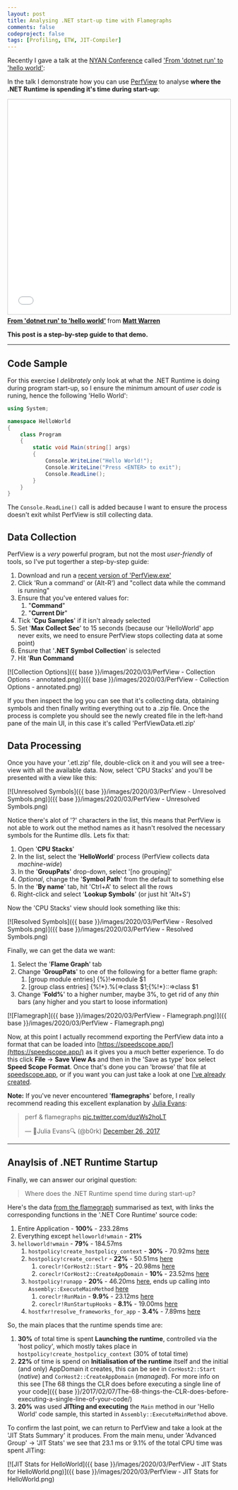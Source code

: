 ```yaml
---
layout: post
title: Analysing .NET start-up time with Flamegraphs
comments: false
codeproject: false
tags: [Profiling, ETW, JIT-Compiler]
---
```


Recently I gave a talk at the [NYAN Conference](https://nyanconference.splashthat.com/) called ['From 'dotnet run' to 'hello world'](https://nyanconference.splashthat.com/):

In the talk I demonstrate how you can use [PerfView](https://github.com/microsoft/perfview#perfview-overview) to analyse **where the .NET Runtime is spending it's time during start-up**:

<iframe src="//www.slideshare.net/slideshow/embed_code/key/xU98KRbWFvU2SC?startSlide=26" width="595" height="485" frameborder="0" marginwidth="0" marginheight="0" scrolling="no" style="border:1px solid #CCC; border-width:1px; margin-bottom:5px; max-width: 100%;" allowfullscreen> </iframe> <div style="margin-bottom:5px"> <strong> <a href="//www.slideshare.net/mattwarren/from-dotnet-run-to-hello-world" title="From &#x27;dotnet run&#x27; to &#x27;hello world&#x27;" target="_blank">From &#x27;dotnet run&#x27; to &#x27;hello world&#x27;</a> </strong> from <strong><a href="//www.slideshare.net/mattwarren" target="_blank">Matt Warren</a></strong> </div>

**This post is a step-by-step guide to that demo.**

----

## Code Sample

For this exercise I _delibrately_ only look at what the .NET Runtime is doing during program start-up, so I ensure the minimum amount of *user code* is runing, hence the following 'Hello World':

```csharp
using System;

namespace HelloWorld
{
    class Program
    {
        static void Main(string[] args)
        {
            Console.WriteLine("Hello World!");
            Console.WriteLine("Press <ENTER> to exit");
            Console.ReadLine();
        }
    }
}
```

The `Console.ReadLine()` call is added because I want to ensure the process doesn't exit whilst PerfView is still collecting data. 

## Data Collection

PerfView is a *very* powerful program, but not the most *user-friendly* of tools, so I've put togerther a step-by-step guide:

1. Download and run a [recent version of 'PerfView.exe'](https://github.com/microsoft/perfview/releases/latest)
2. Click 'Run a command' or (Alt-R') and "collect data while the command is running"
3. Ensure that you've entered values for:
   1. "**Command**"
   2. "**Current Dir**"
4. Tick '**Cpu Samples**' if it isn't already selected
5. Set '**Max Collect Sec**' to 15 seconds (because our 'HelloWorld' app never exits, we need to ensure PerfView stops collecting data at some point)
6. Ensure that '**.NET Symbol Collection**' is selected
7. Hit '**Run Command**

[![Collection Options]({{ base }}/images/2020/03/PerfView - Collection Options - annotated.png)]({{ base }}/images/2020/03/PerfView - Collection Options - annotated.png)

If you then inspect the log you can see that it's collecting data, obtaining symbols and then finally writing everything out to a .zip file. Once the process is complete you should see the newly created file in the left-hand pane of the main UI, in this case it's called 'PerfViewData.etl.zip'

## Data Processing

Once you have your '.etl.zip' file, double-click on it and you will see a tree-view with all the available data. Now, select 'CPU Stacks' and you'll be presented with a view like this:

[![Unresolved Symbols]({{ base }}/images/2020/03/PerfView - Unresolved Symbols.png)]({{ base }}/images/2020/03/PerfView - Unresolved Symbols.png)

Notice there's alot of '?' characters in the list, this means that PerfView is not able to work out the method names as it hasn't resolved the necessary symbols for the Runtime dlls. Lets fix that:

1. Open '**CPU Stacks**'
2. In the list, select the '**HelloWorld**' process (PerfView collects data *machine-wide*)
3. In the '**GroupPats**' drop-down, select '[no grouping]'
4. *Optional*, change the '**Symbol Path**' from the default to something else
5. In the '**By name**' tab, hit 'Ctrl+A' to select all the rows
6. Right-click and select '**Lookup Symbols**' (or just hit 'Alt+S')

Now the 'CPU Stacks' view should look something like this:

[![Resolved Symbols]({{ base }}/images/2020/03/PerfView - Resolved Symbols.png)]({{ base }}/images/2020/03/PerfView - Resolved Symbols.png)

Finally, we can get the data we want:

1. Select the '**Flame Graph**' tab
2. Change '**GroupPats**' to one of the following for a better flame graph:
   1. [group module entries]  &#123;%&#125;!=>module $1
   2. [group class entries]   &#123;%!*&#125;.%(=>class $1;&#123;%!\*&#125;::=>class $1
3. Change '**Fold%**' to a higher number, maybe 3%, to get rid of any *thin* bars (any higher and you start to loose information)

[![Flamegraph]({{ base }}/images/2020/03/PerfView - Flamegraph.png)]({{ base }}/images/2020/03/PerfView - Flamegraph.png)

Now, at this point I actually recommend exporting the PerfView data into a format that can be loaded into [https://speedscope.app/](https://speedscope.app/) as it gives you a *much* better experience. To do this click **File** -> **Save View As** and then in the 'Save as type' box select **Speed Scope Format**. Once that's done you can 'browse' that file at [speedscope.app](https://www.speedscope.app/), or if you want you can just take a look at one [I've already created](https://www.speedscope.app/#profileURL=https%3A%2F%2Fmattwarren.org%2Fdata%2F2020%2F03%2Fflamegraph.speedscope.json).

**Note:** If you've never encountered '**flamegraphs**' before, I really recommend reading this excellent explanation by [Julia Evans](https://twitter.com/b0rk):

<blockquote class="twitter-tweet" data-conversation="none"><p lang="en" dir="ltr">perf &amp; flamegraphs <a href="https://t.co/duzWs2hoLT">pic.twitter.com/duzWs2hoLT</a></p>&mdash; 🔎Julia Evans🔍 (@b0rk) <a href="https://twitter.com/b0rk/status/945680809712857090?ref_src=twsrc%5Etfw">December 26, 2017</a></blockquote> <script async src="https://platform.twitter.com/widgets.js" charset="utf-8"></script>

----

## Anaylsis of .NET Runtime Startup

Finally, we can answer our original question:

> Where does the .NET Runtime spend time during start-up?

Here's the data [from the flamegraph](https://www.speedscope.app/#profileURL=https%3A%2F%2Fmattwarren.org%2Fdata%2F2020%2F03%2Fflamegraph.speedscope.json) summarised as text, with links the corresponding functions in the '.NET Core Runtime' source code:

1. Entire Application - **100%** - 233.28ms
2. Everything except `helloworld!wmain` - **21%**
3. `helloworld!wmain` - **79%** - 184.57ms
   1. `hostpolicy!create_hostpolicy_context` - **30%** - 70.92ms [here](https://github.com/dotnet/runtime/blob/9e93d094/src/installer/corehost/cli/hostpolicy/hostpolicy.cpp#L98-L139)
   2. `hostpolicy!create_coreclr` - **22%** - 50.51ms [here](https://github.com/dotnet/runtime/blob/9e93d094/src/installer/corehost/cli/hostpolicy/hostpolicy.cpp#L47-L96)
      1. `coreclr!CorHost2::Start` - **9%** - 20.98ms [here](https://github.com/dotnet/runtime/blob/9e93d094/src/coreclr/src/vm/corhost.cpp#L93-L173)
      2. `coreclr!CorHost2::CreateAppDomain` - **10%** - 23.52ms [here](https://github.com/dotnet/runtime/blob/9e93d094/src/coreclr/src/vm/corhost.cpp#L632-L795)
   3. `hostpolicy!runapp` - **20%** - 46.20ms [here](https://github.com/dotnet/runtime/blob/9e93d094/src/installer/corehost/cli/hostpolicy/hostpolicy.cpp#L269-L276), ends up calling into `Assembly::ExecuteMainMethod` [here](https://github.com/dotnet/runtime/blob/9e93d094/src/coreclr/src/vm/assembly.cpp#L1619-L1693)
      1. `coreclr!RunMain` - **9.9%** - 23.12ms [here](https://github.com/dotnet/runtime/blob/9e93d094/src/coreclr/src/vm/assembly.cpp#L1504-L1566)
      2. `coreclr!RunStartupHooks` - **8.1%** - 19.00ms [here](https://github.com/dotnet/runtime/blob/9e93d094/src/coreclr/src/vm/assembly.cpp#L1604-L1617)
   4. `hostfxr!resolve_frameworks_for_app` - **3.4%** - 7.89ms [here](https://github.com/dotnet/runtime/blob/9e93d094/src/installer/corehost/cli/fxr/fx_resolver.cpp#L504-L529)

So, the main places that the runtime spends time are:

1. **30%** of total time is spent **Launching the runtime**, controlled via the 'host policy', which mostly takes place in `hostpolicy!create_hostpolicy_context` (30% of total time)
2. **22%** of time is spend on **Initialisation of the runtime** itself and the initial (and only) AppDomain it creates, this can be see in `CorHost2::Start` (*native*) and `CorHost2::CreateAppDomain` (*managed*). For more info on this see [The 68 things the CLR does before executing a single line of your code]({{ base }}/2017/02/07/The-68-things-the-CLR-does-before-executing-a-single-line-of-your-code/)
3. **20%** was used **JITting and executing** the `Main` method in our 'Hello World' code sample, this started in `Assembly::ExecuteMainMethod` above.

To confirm the last point, we can return to PerfView and take a look at the 'JIT Stats Summary' it produces. From the main menu, under 'Advanced Group' -> 'JIT Stats' we see that 23.1 ms or 9.1% of the total CPU time was spent JITing:

[![JIT Stats for HelloWorld]({{ base }}/images/2020/03/PerfView - JIT Stats for HelloWorld.png)]({{ base }}/images/2020/03/PerfView - JIT Stats for HelloWorld.png)
